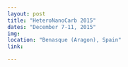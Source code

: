 ```yaml
---
layout: post
title: "HeteroNanoCarb 2015"
dates: "December 7-11, 2015"
img: 
location: "Benasque (Aragon), Spain"
link: 

---
```


